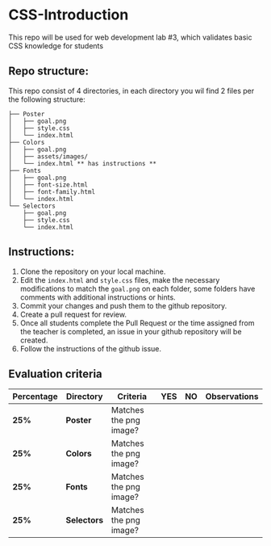 # CSS-Introduction
This repo will be used for web development lab #3, which validates basic CSS knowledge for students

## Repo structure:

This repo consist of 4 directories, in each directory you wil find 2 files per the following structure:<br />
```
├── Poster
│   ├── goal.png
│   ├── style.css
│   └── index.html
├── Colors
│   ├── goal.png
│   ├── assets/images/
│   └── index.html ** has instructions **
├── Fonts
│   ├── goal.png
│   ├── font-size.html
│   ├── font-family.html
│   └── index.html
└── Selectors
    ├── goal.png
    ├── style.css
    └── index.html
```
## Instructions:
1. Clone the repository on your local machine.
2. Edit the <code>index.html</code>  and <code>style.css</code>  files,  make the necessary modifications to match the <code>goal.png</code> on each folder, some folders have comments with additional instructions or hints.
3. Commit your changes and push them to the github repository.
4. Create a pull request for review.
5. Once all students complete the Pull Request or the time assigned from the teacher is completed, an issue in your github repository will be created.
6. Follow the instructions of the github issue.

## Evaluation criteria

|  **Percentage**       |**Directory**       | **Criteria**                                   | **YES**       | **NO**        | **Observations** |
|------------------------------------------|------------------------------------------|-----------------------------------------------|-------------------------------|--------------------------|--------------------------|
|  **25%**  |**Poster**  | Matches the png image?   |    |          |       |
| **25%**  |**Colors** | Matches the png image?               |        |   |    |
| **25%**  |**Fonts**      | Matches the png image?       |        | |  |
| **25%**  |**Selectors** | Matches the png image?         |    |    | |
